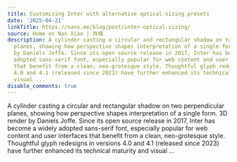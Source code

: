 ```yaml
---
title: Customizing Inter with alternative optical sizing presets
date: '2025-04-21'
linkTitle: https://nanx.me/blog/post/inter-optical-sizing/
source: Home on Nan Xiao | 肖楠
description: A cylinder casting a circular and rectangular shadow on two perpendicular
  planes, showing how perspective shapes interpretation of a single form. 3D render
  by Daniels Joffe. Since its open source release in 2017, Inter has become a widely
  adopted sans-serif font, especially popular for web content and user interfaces
  that benefit from a clean, neo-grotesque style. Thoughtful glyph redesigns in versions
  4.0 and 4.1 (released since 2023) have further enhanced its technical maturity and
  visual ...
disable_comments: true
---
```

A cylinder casting a circular and rectangular shadow on two perpendicular planes, showing how perspective shapes interpretation of a single form. 3D render by Daniels Joffe. Since its open source release in 2017, Inter has become a widely adopted sans-serif font, especially popular for web content and user interfaces that benefit from a clean, neo-grotesque style. Thoughtful glyph redesigns in versions 4.0 and 4.1 (released since 2023) have further enhanced its technical maturity and visual ...
